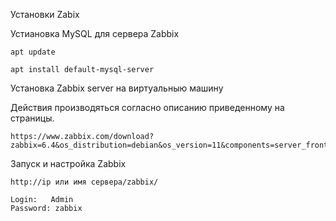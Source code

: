 Установки Zabix 

Устиановка MySQL для сервера Zabbix
```
apt update

apt install default-mysql-server
```

Установка Zabbix server на виртуальныю машину


Действия производяться согласно описанию приведенному на страницы.

```
https://www.zabbix.com/download?zabbix=6.4&os_distribution=debian&os_version=11&components=server_frontend_agent&db=mysql&ws=apache
```
Запуск и настройка Zabbix

```
http://ip или имя сервера/zabbix/
```
```
Login:   Admin
Password: zabbix
```



